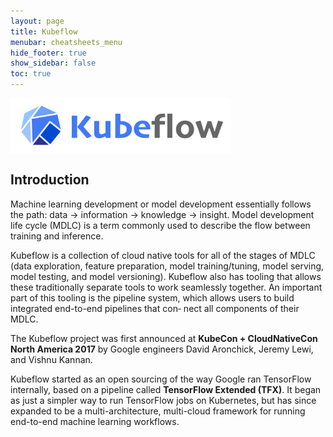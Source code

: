 ```yaml
---
layout: page
title: Kubeflow
menubar: cheatsheets_menu
hide_footer: true
show_sidebar: false
toc: true
---
```


<img align="center" width="70%" src="../../images/kubeflow-logo.jpg">

## Introduction

Machine learning development or model development essentially follows the path: data -> information 
-> knowledge -> insight. Model development life cycle (MDLC) is a term commonly used to describe the flow
between training and inference.

Kubeflow is a collection of cloud native tools for all of the stages of MDLC (data
exploration, feature preparation, model training/tuning, model serving, model testing, 
and model versioning). Kubeflow also has tooling that allows these traditionally
separate tools to work seamlessly together. An important part of this tooling is the
pipeline system, which allows users to build integrated end-to-end pipelines that con‐
nect all components of their MDLC.

The Kubeflow project was first announced at **KubeCon + CloudNativeCon North America 2017**
by Google engineers David Aronchick, Jeremy Lewi, and Vishnu Kannan.

Kubeflow started as an open sourcing of the way Google ran TensorFlow internally, 
based on a pipeline called **TensorFlow Extended (TFX)**. It began as just a simpler 
way to run TensorFlow jobs on Kubernetes, but has since expanded to be a multi-architecture, 
multi-cloud framework for running end-to-end machine learning workflows.